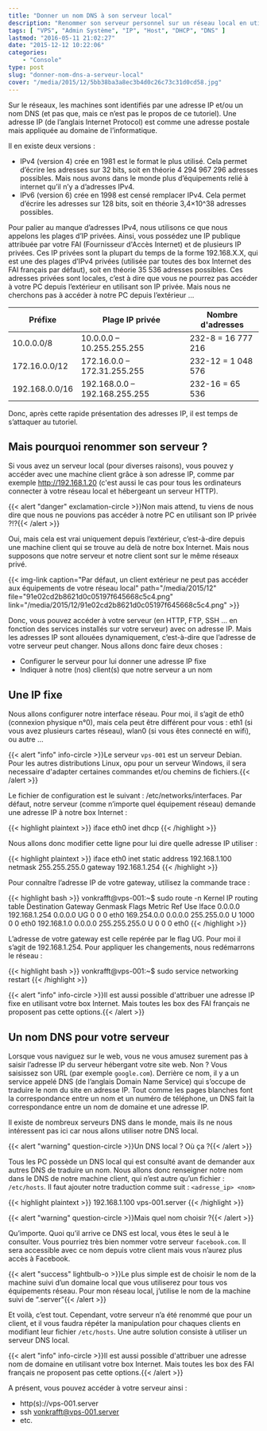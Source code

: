 ```yaml
---
title: "Donner un nom DNS à son serveur local"
description: "Renommer son serveur personnel sur un réseau local en utilisant les IP fixes et les DNS locaux de vos différents équipements réseaux."
tags: [ "VPS", "Admin Système", "IP", "Host", "DHCP", "DNS" ]
lastmod: "2016-05-11 21:02:27"
date: "2015-12-12 10:22:06"
categories:
    - "Console"
type: post
slug: "donner-nom-dns-a-serveur-local"
cover: "/media/2015/12/5bb38ba3a8ec3b4d0c26c73c31d0cd58.jpg"
---
```


Sur le réseaux, les machines sont identifiés par une adresse IP et/ou un nom DNS (et pas que, mais ce n’est pas le propos de ce tutoriel). Une adresse IP (de l’anglais Internet Protocol) est comme une adresse postale mais appliquée au domaine de l’informatique.

<!--more-->

Il en existe deux versions :

- IPv4 (version 4) crée en 1981 est le format le plus utilisé. Cela permet d’écrire les adresses sur 32 bits, soit en théorie 4 294 967 296 adresses possibles. Mais nous avons dans le monde plus d’équipements relié à internet qu’il n’y a d’adresses IPv4.
- IPv6 (version 6) crée en 1998 est censé remplacer IPv4. Cela permet d’écrire les adresses sur 128 bits, soit en théorie 3,4×10^38 adresses possibles.

Pour palier au manque d’adresses IPv4, nous utilisons ce que nous appelons les plages d’IP privées. Ainsi, vous possédez une IP publique attribuée par votre FAI (Fournisseur d'Accès Internet) et de plusieurs IP privées. Ces IP privées sont la plupart du temps de la forme 192.168.X.X, qui est une des plages d’IPv4 privées (utilisée par toutes des box Internet des FAI français par défaut), soit en théorie 35 536 adresses possibles. Ces adresses privées sont locales, c’est à dire que vous ne pourrez pas accéder à votre PC depuis l’extérieur en utilisant son IP privée. Mais nous ne cherchons pas à accéder à notre PC depuis l’extérieur …

| Préfixe        | Plage IP privée               | Nombre d'adresses  |
| -------------- | ----------------------------- | ------------------ |
| 10.0.0.0/8     | 10.0.0.0 – 10.255.255.255     | 232-8 = 16 777 216 |
| 172.16.0.0/12  | 172.16.0.0 – 172.31.255.255   | 232-12 = 1 048 576 |
| 192.168.0.0/16 | 192.168.0.0 – 192.168.255.255 | 232-16 = 65 536    |

Donc, après cette rapide présentation des adresses IP, il est temps de s’attaquer au tutoriel.

## Mais pourquoi renommer son serveur ?

Si vous avez un serveur local (pour diverses raisons), vous pouvez y accéder avec une machine client grâce à son adresse IP, comme par exemple http://192.168.1.20 (c'est aussi le cas pour tous les ordinateurs connecter à votre réseau local et hébergeant un serveur HTTP).

{{< alert "danger" exclamation-circle >}}Non mais attend, tu viens de nous dire que nous ne pouvions pas accéder à notre PC en utilisant son IP privée ?!?{{< /alert >}}

Oui, mais cela est vrai uniquement depuis l’extérieur, c’est-à-dire depuis une machine client qui se trouve au delà de notre box Internet. Mais nous supposons que notre serveur et notre client sont sur le même réseaux privé.

{{< img-link caption="Par défaut, un client extérieur ne peut pas accéder aux équipements de votre réseau local" path="/media/2015/12" file="91e02cd2b8621d0c05197f645668c5c4.png" link="/media/2015/12/91e02cd2b8621d0c05197f645668c5c4.png" >}}

Donc, vous pouvez accéder à votre serveur (en HTTP, FTP, SSH … en fonction des services installés sur votre serveur) avec on adresse IP. Mais les adresses IP sont allouées dynamiquement, c’est-à-dire que l’adresse de votre serveur peut changer. Nous allons donc faire deux choses :

- Configurer le serveur pour lui donner une adresse IP fixe
- Indiquer à notre (nos) client(s) que notre serveur a un nom

## Une IP fixe

Nous allons configurer notre interface réseau. Pour moi, il s’agit de eth0 (connexion physique n°0), mais cela peut être différent pour vous : eth1 (si vous avez plusieurs cartes réseau), wlan0 (si vous êtes connecté en wifi), ou autre …

{{< alert "info" info-circle >}}Le serveur `vps-001` est un serveur Debian. Pour les autres distributions Linux, opu pour un serveur Windows, il sera necessaire d'adapter certaines commandes et/ou chemins de fichiers.{{< /alert >}}

Le fichier de configuration est le suivant : /etc/networks/interfaces. Par défaut, notre serveur (comme n’importe quel équipement réseau) demande une adresse IP à notre box Internet :

{{< highlight plaintext >}}
iface eth0 inet dhcp
{{< /highlight >}}

Nous allons donc modifier cette ligne pour lui dire quelle adresse IP utiliser :

{{< highlight plaintext >}}
iface eth0 inet static
    address 192.168.1.100
    netmask 255.255.255.0
    gateway 192.168.1.254
{{< /highlight >}}

Pour connaître l’adresse IP de votre gateway, utilisez la commande trace :

{{< highlight bash >}}
vonkrafft@vps-001:~$ sudo route -n
Kernel IP routing table
Destination     Gateway         Genmask         Flags Metric Ref    Use Iface
0.0.0.0         192.168.1.254   0.0.0.0         UG    0      0      0   eth0
169.254.0.0     0.0.0.0         255.255.0.0     U     1000   0      0   eth0
192.168.1.0     0.0.0.0         255.255.255.0   U     0      0      0   eth0
{{< /highlight >}}

L’adresse de votre gateway est celle repérée par le flag UG. Pour moi il s’agit de 192.168.1.254. Pour appliquer les changements, nous redémarrons le réseau :

{{< highlight bash >}}
vonkrafft@vps-001:~$ sudo service networking restart
{{< /highlight >}}

{{< alert "info" info-circle >}}Il est aussi possible d'attribuer une adresse IP fixe en utilisant votre box Internet. Mais toutes les box des FAI français ne proposent pas cette options.{{< /alert >}}

## Un nom DNS pour votre serveur

Lorsque vous naviguez sur le web, vous ne vous amusez surement pas à saisir l’adresse IP du serveur hébergant votre site web. Non ? Vous saisissez son URL (par exemple `google.com`). Derrière ce nom, il y a un service appelé DNS (de l’anglais Domain Name Service) qui s’occupe de traduire le nom du site en adresse IP. Tout comme les pages blanches font la correspondance entre un nom et un numéro de téléphone, un DNS fait la correspondance entre un nom de domaine et une adresse IP.

Il existe de nombreux serveurs DNS dans le monde, mais ils ne nous intéressent pas ici car nous allons utiliser notre DNS local.

{{< alert "warning" question-circle >}}Un DNS local ? Où ça ?{{< /alert >}}

Tous les PC possède un DNS local qui est consulté avant de demander aux autres DNS de traduire un nom. Nous allons donc renseigner notre nom dans le DNS de notre machine client, qui n’est autre qu’un fichier : `/etc/hosts`. Il faut ajouter notre traduction comme suit : `<adresse_ip> <nom>`

{{< highlight plaintext >}}
192.168.1.100    vps-001.server
{{< /highlight >}}

{{< alert "warning" question-circle >}}Mais quel nom choisir ?{{< /alert >}}

Qu’importe. Quoi qu’il arrive ce DNS est local, vous êtes le seul à le consulter. Vous pourriez très bien nommer votre serveur `facebook.com`. Il sera accessible avec ce nom depuis votre client mais vous n’aurez plus accès à Facebook.

{{< alert "success" lightbulb-o >}}Le plus simple est de choisir le nom de la machine suivi d’un domaine local que vous utiliserez pour tous vos équipements réseau. Pour mon réseau local, j’utilise le nom de la machine suivi de “.server”{{< /alert >}}

Et voilà, c’est tout. Cependant, votre serveur n’a été renommé que pour un client, et il vous faudra répéter la manipulation pour chaques clients en modifiant leur fichier `/etc/hosts`. Une autre solution consiste à utiliser un serveur DNS local.

{{< alert "info" info-circle >}}Il est aussi possible d'attribuer une adresse nom de domaine en utilisant votre box Internet. Mais toutes les box des FAI français ne proposent pas cette options.{{< /alert >}}

A présent, vous pouvez accéder à votre serveur ainsi :

- http(s)://vps-001.server
- ssh vonkrafft@vps-001.server
- etc.
